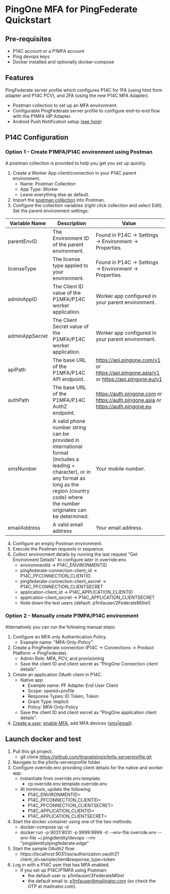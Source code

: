 # PingOne MFA for PingFederate Quickstart

## Pre-requisites
- P14C account or a P1MFA account
- Ping devops keys
- Docker installed and optionally docker-compose

## Features
PingFederate server profile which configures P14C for 1FA (using html form adapter and P14C PCV), and 2FA (using the new P14C MFA Adapter).

- Postman collection to set up an MFA environment.
- Configurable PingFederate server profile to configure end-to-end flow with the P1MFA IdP Adapter.
- Android Push Notification setup ([see here](android-push-setup.md))

## P14C Configuration

### Option 1 - Create P1MFA/P14C environment using Postman

A postman collection is provided to help you get you set up quickly. 

1. Create a Worker App client/connection in your P14C parent environment.
    - Name: Postman Collection
    - App Type: Worker
    - Leave everything else as default.
2. Import the [postman collection](postman_setup_p1mfa.json) into Postman.
3. Configure the collection variables (right click collection and select Edit).
Set the parent environment settings:

| Variable Name | Description | Value
| --- | --- | ---
| parentEnvID | The Environment ID of the parent environment. | Found in P14C -> Settings -> Environment -> Properties.
| licenseType | The license type applied to your environment. | Found in P14C -> Settings -> Environment -> Properties.
| adminAppID | The Client ID value of the P1MFA/P14C worker application. | Worker app configured in your parent environment.
| adminAppSecret | The Client Secret value of the P1MFA/P14C worker application. | Worker app configured in your parent environment.
| apiPath | The base URL of the P1MFA/P14C API endpoint. | https://api.pingone.com/v1 or https://api.pingone.asia/v1 or https://api.pingone.eu/v1
| authPath | The base URL of the P1MFA/P14C AuthZ endpoint. | https://auth.pingone.com or https://auth.pingone.asia or https://auth.pingone.eu
| smsNumber | A valid phone number string can be provided in international format (includes a leading + character), or in any format as long as the region (country code) where the number originates can be determined. | Your mobile number.
| emailAddress | A valid email address | Your email address.
        
4. Configure an empty Postman environment.
5. Execute the Postman requests in sequence.
6. Collect environment details by running the last request "Get Environment Details" to configure later in override.env.
    - environmentId -> P14C_ENVIRONMENTID
    - pingfederate-connection-client_id -> P14C_PFCONNECTION_CLIENTID
    - pingfederate-connection-client_secret -> P14C_PFCONNECTION_CLIENTSECRET
    - application-client_id -> P14C_APPLICATION_CLIENTID
    - application-client_secret -> P14C_APPLICATION_CLIENTSECRET
    - Note down the test users (default: p1mfauser/2FederateM0re!)

### Option 2 - Manually create P1MFA/P14C environment

Alternatively you can run the following manual steps:

1. Configure an MFA only Authentication Policy.
     - Example name: "MFA-Only-Policy".
2. Create a PingFederate connection (P14C -> Connections -> Product Platform -> PingFederate).
     - Admin Role: MFA, PCV, and provisioning
     - Save the client ID and client secret as "PingOne Connection client details".
3. Create an application OAuth client in P14C.
     - Native app
       - Example name: PF Adapter End User Client
       - Scope: openid+profile
       - Response Types: ID Token, Token
       - Grant Type: Implicit
       - Policy: MFA-Only-Policy
     - Save the client ID and client secret as "PingOne application client details".
4. [Create a user](https://apidocs.pingidentity.com/pingone/platform/v1/api/#post-create-user), [enable MFA](https://apidocs.pingidentity.com/pingone/platform/v1/api/#put-update-user-mfa-enabled), add MFA devices ([sms](https://apidocs.pingidentity.com/pingone/platform/v1/api/#post-create-mfa-user-device-sms)|[email](https://apidocs.pingidentity.com/pingone/platform/v1/api/#post-create-mfa-user-device-email)).

## Launch docker and test

1. Pull this git project.
    - git clone https://github.com/ttranatping/p1mfa-serverprofile.git
2. Navigate to the p1mfa-serverprofile folder.
3. Configure override.env providing client details for the native and worker app.
    - Instantiate from override.env.template.
        - cp override.env.template override.env
    - At minimum, update the following:
        - P14C_ENVIRONMENTID=
        - P14C_PFCONNECTION_CLIENTID=
        - P14C_PFCONNECTION_CLIENTSECRET=
        - P14C_APPLICATION_CLIENTID=
        - P14C_APPLICATION_CLIENTSECRET=
4. Start the docker container using one of the two methods:
    - docker-compose up -d
    - docker run -p 9031:9031 -p 9999:9999 -it --env-file override.env --env-file ~/.pingidentity/devops --rm  "pingidentity/pingfederate:edge"
5. Start the sample OAuth2 flow: 
    - https://localhost:9031/as/authorization.oauth2?client_id=sampleclient&response_type=token
6. Log in with a P14C user that has MFA enabled.
    - if you set up P14C/P1MFA using Postman:
      - the default user is: p1mfauser/2FederateM0re!
      - the default email is: p1mfauser@mailinator.com (so check the OTP at mailinator.com).
    

